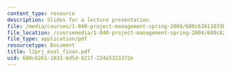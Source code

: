 ```yaml
---
content_type: resource
description: Slides for a lecture presentation.
file: /media/courses/1-040-project-management-spring-2004/680c62611033bd5d821f224a5323372e_l2prj_eval_finan.pdf
file_location: /coursemedia/1-040-project-management-spring-2004/680c62611033bd5d821f224a5323372e_l2prj_eval_finan.pdf
file_type: application/pdf
resourcetype: Document
title: l2prj_eval_finan.pdf
uid: 680c6261-1033-bd5d-821f-224a5323372e
---
```

